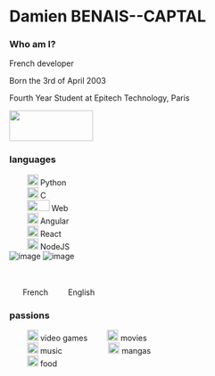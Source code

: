 # Damien BENAIS--CAPTAL

### Who am I?


French developer

Born the 3rd of April 2003

Fourth Year Student at Epitech Technology, Paris

<img src="https://user-images.githubusercontent.com/91879084/191216991-e0f26ab4-11c4-4cdb-9a4f-4416505b7032.png" width="150" height="55"/>


### languages


&nbsp;&nbsp;&nbsp;&nbsp;&nbsp;&nbsp;&nbsp;&nbsp;<img src="https://user-images.githubusercontent.com/91879084/191218982-c056fec5-f71a-4e2a-a60b-619f6c7ee78e.png" width="20" height="20"/> Python
<br />
&nbsp;&nbsp;&nbsp;&nbsp;&nbsp;&nbsp;&nbsp;&nbsp;<img src="https://user-images.githubusercontent.com/91879084/191219395-28df4669-8d2a-4840-a3e2-5e1d47077dd4.png" width="20" height="20"/> C
<br />
&nbsp;&nbsp;&nbsp;&nbsp;&nbsp;&nbsp;&nbsp;&nbsp;<img src="https://user-images.githubusercontent.com/91879084/191220147-a54083db-94e0-4525-87e7-6c9fa2f5339f.png" width="40" height="20"/> Web
<br />
&nbsp;&nbsp;&nbsp;&nbsp;&nbsp;&nbsp;&nbsp;&nbsp;<img src="https://user-images.githubusercontent.com/91879084/191220415-63d24532-f219-4725-a092-c8d641b6470a.png" width="20" height="20"/> Angular
<br /> 
&nbsp;&nbsp;&nbsp;&nbsp;&nbsp;&nbsp;&nbsp;&nbsp;<img src="https://upload.wikimedia.org/wikipedia/commons/thumb/3/30/React_Logo_SVG.svg/1200px-React_Logo_SVG.svg.png" width="20" height="20"/> React
<br /> 
&nbsp;&nbsp;&nbsp;&nbsp;&nbsp;&nbsp;&nbsp;&nbsp;<img src="![image](https://github.com/user-attachments/assets/cdb77efa-81ce-40f8-92b4-b06a4f8e6425)" width="20" height="20"/> NodeJS
<br />
![image](https://github.com/user-attachments/assets/868486e8-87b6-4f12-a8e3-0aeab8f62bc7)
![image](https://github.com/user-attachments/assets/ebcda556-c25e-415c-8477-561c779db390)

<br />
<br />
<img src="https://user-images.githubusercontent.com/91879084/191239920-36632611-576d-4d9e-887a-ecc0d3f114af.png" width="20" height="10"/> French
&nbsp;
<img src="https://user-images.githubusercontent.com/91879084/191240019-450ba23c-94f4-4c61-9667-2928b2999704.png" width="20" height="10"/> English


### passions


&nbsp;&nbsp;&nbsp;&nbsp;&nbsp;&nbsp;&nbsp;&nbsp;<img src="https://user-images.githubusercontent.com/91879084/191241161-96f21ba1-4d57-40c2-8511-a6adf9d485d4.png" width="20" height="20"/> video games
&nbsp;&nbsp;&nbsp;&nbsp;&nbsp;&nbsp;&nbsp;&nbsp;<img src="https://user-images.githubusercontent.com/91879084/191241579-571db910-e8e5-47fe-87a7-25c1d58200ac.png" width="20" height="20"/> movies
<br />
&nbsp;&nbsp;&nbsp;&nbsp;&nbsp;&nbsp;&nbsp;&nbsp;<img src="https://user-images.githubusercontent.com/91879084/191241686-0a6aa60c-530b-43a5-b9eb-0770a7702aa6.png" width="20" height="20"/> music
&nbsp;&nbsp;&nbsp;&nbsp;&nbsp;&nbsp;&nbsp;&nbsp;&nbsp;&nbsp;&nbsp;&nbsp;&nbsp;&nbsp;&nbsp;&nbsp;&nbsp;&nbsp;&nbsp;&nbsp;<img src="https://user-images.githubusercontent.com/91879084/191241796-d326639c-7935-4628-8971-f02a008d5361.png" width="20" height="20"/> mangas
<br />
&nbsp;&nbsp;&nbsp;&nbsp;&nbsp;&nbsp;&nbsp;&nbsp;<img src="https://user-images.githubusercontent.com/91879084/191242949-353ce271-355d-408f-a210-3fca7be47235.png" width="20" height="20"/> food

